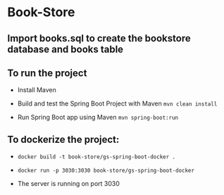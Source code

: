 # Book-Store

## Import books.sql to create the bookstore database and books table

## To run the project

- Install Maven
  
- Build and test the Spring Boot Project with Maven ```mvn clean install```

- Run Spring Boot app using Maven ```mvn spring-boot:run``` 

## To dockerize the project:

- ```docker build -t book-store/gs-spring-boot-docker .```

- ```docker run -p 3030:3030 book-store/gs-spring-boot-docker```

- The server is running on port 3030
